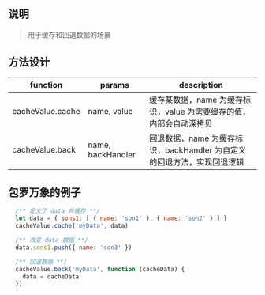 ## 说明
> 用于缓存和回退数据的场景

## 方法设计

 function          | params            | description
 ----------------- | ----------------- | ------------------------------------------------------------------------------
 cacheValue.cache  | name, value       | 缓存某数据，name 为缓存标识，value 为需要缓存的值，内部会自动深拷贝
 cacheValue.back   | name, backHandler | 回退数据，name 为缓存标识，backHandler 为自定义的回退方法，实现回退逻辑
 
## 包罗万象的例子
```javascript
  /** 定义了 data 并缓存 **/
  let data = { sons1: [ { name: 'son1' }, { name: 'son2' } ] }
  cacheValue.cache('myData', data)

  /** 改变 data 数据 **/
  data.sons1.push({ name: 'son3' })

  /** 回退数据 **/
  cacheValue.back('myData', function (cacheData) {
    data = cacheData
  })
```
 
 